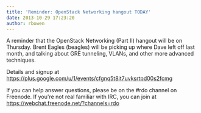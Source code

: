```yaml
---
title: 'Reminder: OpenStack Networking hangout TODAY'
date: 2013-10-29 17:23:20
author: rbowen
---
```


A reminder that the OpenStack Networking (Part II) hangout will be on Thursday. Brent Eagles (beagles) will be picking up where Dave left off last month, and talking about GRE tunneling, VLANs, and other more advanced techniques.

Details and signup at https://plus.google.com/u/1/events/cfgnq5t8it7uvksrtpd00s2fcmg

If you can help answer questions, please be on the #rdo channel on Freenode. If you're not real familiar with IRC, you can join at https://webchat.freenode.net/?channels=rdo